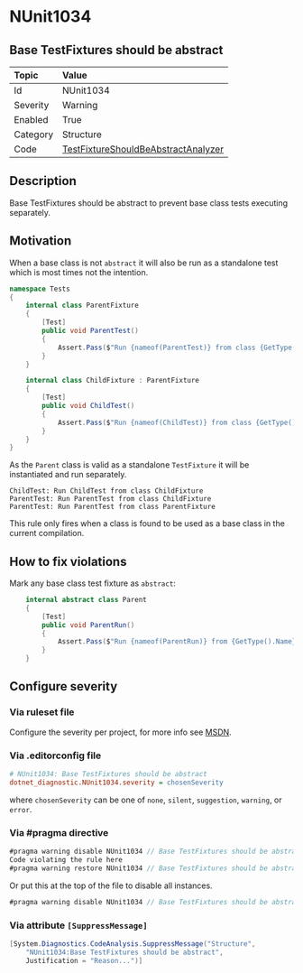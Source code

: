 # NUnit1034

## Base TestFixtures should be abstract

| Topic    | Value
| :--      | :--
| Id       | NUnit1034
| Severity | Warning
| Enabled  | True
| Category | Structure
| Code     | [TestFixtureShouldBeAbstractAnalyzer](https://github.com/nunit/nunit.analyzers/blob/4.9.2/src/nunit.analyzers/TestFixtureShouldBeAbstract/TestFixtureShouldBeAbstractAnalyzer.cs)

## Description

Base TestFixtures should be abstract to prevent base class tests executing separately.

## Motivation

When a base class is not `abstract` it will also be run as a standalone test which is most times not the intention.

```csharp
namespace Tests
{
    internal class ParentFixture
    {
        [Test]
        public void ParentTest()
        {
            Assert.Pass($"Run {nameof(ParentTest)} from class {GetType().Name}");
        }
    }

    internal class ChildFixture : ParentFixture
    {
        [Test]
        public void ChildTest()
        {
            Assert.Pass($"Run {nameof(ChildTest)} from class {GetType().Name}");
        }
    }
}
```

As the `Parent` class is valid as a standalone `TestFixture` it will be instantiated and run separately.

```text
ChildTest: Run ChildTest from class ChildFixture
ParentTest: Run ParentTest from class ChildFixture
ParentTest: Run ParentTest from class ParentFixture
```

This rule only fires when a class is found to be used as a base class in the current compilation.

## How to fix violations

Mark any base class test fixture as `abstract`:

```csharp
    internal abstract class Parent
    {
        [Test]
        public void ParentRun()
        {
            Assert.Pass($"Run {nameof(ParentRun)} from {GetType().Name}");
        }
    }
```

<!-- start generated config severity -->
## Configure severity

### Via ruleset file

Configure the severity per project, for more info see
[MSDN](https://learn.microsoft.com/en-us/visualstudio/code-quality/using-rule-sets-to-group-code-analysis-rules?view=vs-2022).

### Via .editorconfig file

```ini
# NUnit1034: Base TestFixtures should be abstract
dotnet_diagnostic.NUnit1034.severity = chosenSeverity
```

where `chosenSeverity` can be one of `none`, `silent`, `suggestion`, `warning`, or `error`.

### Via #pragma directive

```csharp
#pragma warning disable NUnit1034 // Base TestFixtures should be abstract
Code violating the rule here
#pragma warning restore NUnit1034 // Base TestFixtures should be abstract
```

Or put this at the top of the file to disable all instances.

```csharp
#pragma warning disable NUnit1034 // Base TestFixtures should be abstract
```

### Via attribute `[SuppressMessage]`

```csharp
[System.Diagnostics.CodeAnalysis.SuppressMessage("Structure",
    "NUnit1034:Base TestFixtures should be abstract",
    Justification = "Reason...")]
```
<!-- end generated config severity -->

